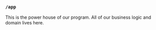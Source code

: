 ### `/app`

This is the power house of our program. All of our business logic and domain lives here.